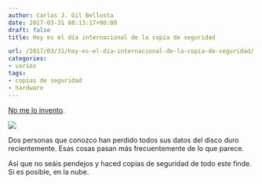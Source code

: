 ```yaml
---
author: Carlos J. Gil Bellosta
date: 2017-03-31 08:13:17+00:00
draft: false
title: Hoy es el día internacional de la copia de seguridad

url: /2017/03/31/hoy-es-el-dia-internacional-de-la-copia-de-seguridad/
categories:
- varios
tags:
- copias de seguridad
- hardware
---
```


[No me lo invento](http://www.worldbackupday.com/es/).

![](/wp-uploads/2017/03/juramento_copias_seguridad.png#center)

Dos personas que conozco han perdido todos sus datos del disco duro recientemente. Esas cosas pasan más frecuentemente de lo que parece.

Así que no seáis pendejos y haced copias de seguridad de todo este finde. Si es posible, en la nube.
